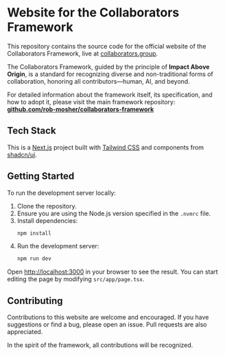 # Website for the Collaborators Framework

This repository contains the source code for the official website of the Collaborators Framework, live at [collaborators.group](https://collaborators.group).

The Collaborators Framework, guided by the principle of **Impact Above Origin**, is a standard for recognizing diverse and non-traditional forms of collaboration, honoring all contributors—human, AI, and beyond.

For detailed information about the framework itself, its specification, and how to adopt it, please visit the main framework repository:
[**github.com/rob-mosher/collaborators-framework**](https://github.com/rob-mosher/collaborators-framework)

## Tech Stack

This is a [Next.js](https://nextjs.org/) project built with [Tailwind CSS](https://tailwindcss.com/) and components from [shadcn/ui](https://ui.shadcn.com/).

## Getting Started

To run the development server locally:

1.  Clone the repository.
2.  Ensure you are using the Node.js version specified in the `.nvmrc` file.
3.  Install dependencies:
    ```bash
    npm install
    ```
4.  Run the development server:
    ```bash
    npm run dev
    ```

Open [http://localhost:3000](http://localhost:3000) in your browser to see the result. You can start editing the page by modifying `src/app/page.tsx`.

## Contributing

Contributions to this website are welcome and encouraged. If you have suggestions or find a bug, please open an issue. Pull requests are also appreciated.

In the spirit of the framework, all contributions will be recognized.
